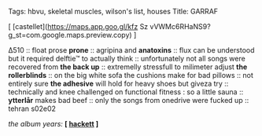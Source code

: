 Tags: hbvu, skeletal muscles, wilson's list, houses
Title: GARRAF 
  
[ [castellet](https://maps.app.goo.gl/kfz Sz vVWMc6RHaNS9?g_st=com.google.maps.preview.copy) ]

Δ510 :: 
float prose **prone** :: 
agripina and **anatoxins** :: 
flux can be understood but it required delftie™ to actually think :: 
unfortunately not all songs were recovered from **the back up** :: 
extremelly stressfull to milimeter adjust **the rollerblinds** :: 
on the big white sofa the cushions make for bad pillows :: 
not entirely sure **the adhesive** will hold for heavy shoes but giveza try :: 
technically and knee challenged on functional fitness : so a little sauna :: 
**ytterlår** makes bad beef :: 
only the songs from onedrive were fucked up :: 
tehran s02e02  
  
_the album years:_ **[ [hackett](https://rateyourmusic.com/release/album/steve-hackett/please-dont-touch/) ]**  
